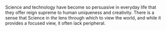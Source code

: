 Science and technology have become so persuasive in everyday life that they offer reign supreme to human uniqueness and creativity. There is a sense that Science in *the* lens through which to view the world, and while it provides a focused view, it often lack peripheral.